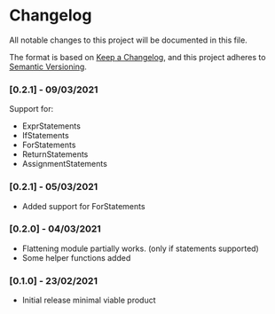 # Changelog
All notable changes to this project will be documented in this file.

The format is based on [Keep a Changelog](https://keepachangelog.com/en/1.0.0/),
and this project adheres to [Semantic Versioning](https://semver.org/spec/v2.0.0.html).

### [0.2.1] - 09/03/2021

Support for:
- ExprStatements
- IfStatements
- ForStatements
- ReturnStatements
- AssignmentStatements

 
### [0.2.1] - 05/03/2021

* Added support for ForStatements

### [0.2.0] - 04/03/2021

* Flattening module partially works. (only if statements supported)
* Some helper functions added
### [0.1.0] - 23/02/2021

* Initial release minimal viable product